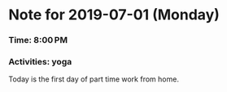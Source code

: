 # Note for 2019-07-01 (Monday)
### Time: 8:00 PM
### Activities: yoga

Today is the first day of part time work from home.
